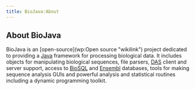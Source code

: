 ```yaml
---
title: BioJava:About
---
```


About BioJava
-------------

BioJava is an [open-source](wp:Open source "wikilink") project dedicated
to providing a [Java](http://www.java.sun.com) framework for processing
biological data. It includes objects for manipulating biological
sequences, file parsers, [DAS](http://biodas.org/) client and server
support, access to [BioSQL](biosql:Main_Page "wikilink") and
[Ensembl](http://www.ensembl.org) databases, tools for making sequence
analysis GUIs and powerful analysis and statistical routines including a
dynamic programming toolkit.

<div align="right" style="height: 2pt; overflow: auto">
  
[marketing buscadores](http://www.marketingbuscadores.com) [gestor
contenidos](http://www.acceso24h.com) [biada](http://www.biada.com)
[diseño paginas web barcelona](http://www.einnova.com) [posicionar
web](http://www.posicionarweb.com) [Barcelona v madrid
tickets](http://www.ticketsfc.com) [General
Management](http://www.iese.edu) [free
encyclopedia](http://en.wikipedia.org/wiki/Main_Page)
[aspirin](http://en.wikipedia.org/wiki/Aspirin)
[aspirin](http://aspirin.generic-help.com/)
[ciprofloxacin](http://en.wikipedia.org/wiki/Ciprofloxacin)
[ciprofloxacin](http://ciprofloxacin.generic-help.com/)
[clindamycin](http://en.wikipedia.org/wiki/Clindamycin)
[clindamycin](http://clindamycin.generic-help.com/)
[promethazine](http://en.wikipedia.org/wiki/Promethazine)
[promethazine](http://promethazine.generic-help.com/)
[hydrochlorothiazide](http://en.wikipedia.org/wiki/Hydrochlorothiazide)
[hydrochlorothiazide](http://hydrochlorothiazide.generic-help.com/)
[gabapentin](http://en.wikipedia.org/wiki/Gabapentin)
[gabapentin](http://gabapentin.generic-help.com/)
[albuterol](http://en.wikipedia.org/wiki/Albuterol)
[albuterol](http://albuterol.generic-help.com/)
[azithromycin](http://en.wikipedia.org/wiki/Azithromycin)
[azithromycin](http://azithromycin.generic-help.com/)
[acetaminophen](http://en.wikipedia.org/wiki/Acetaminophen)
[acetaminophen](http://acetaminophen.generic-help.com/)
[metoprolol](http://en.wikipedia.org/wiki/Metoprolol)
[metoprolol](http://metoprolol.generic-help.com/)
[diclofenac](http://en.wikipedia.org/wiki/Diclofenac)
[diclofenac](http://diclofenac.generic-help.com/)
[citalopram](http://en.wikipedia.org/wiki/Citalopram)
[citalopram](http://citalopram.generic-help.com/)
[tamoxifen](http://en.wikipedia.org/wiki/Tamoxifen)
[tamoxifen](http://tamoxifen.generic-help.com/)
[estrogen](http://en.wikipedia.org/wiki/Estrogen)
[estrogen](http://estrogen.generic-help.com/)
[omeprazole](http://en.wikipedia.org/wiki/Omeprazole)
[omeprazole](http://omeprazole.generic-help.com/)
[loratadine](http://en.wikipedia.org/wiki/Loratadine)
[loratadine](http://loratadine.generic-help.com/)
[tetracycline](http://en.wikipedia.org/wiki/Tetracycline)
[tetracycline](http://tetracycline.generic-help.com/)
[erythromycin](http://en.wikipedia.org/wiki/Erythromycin)
[erythromycin](http://erythromycin.generic-help.com/)
[guaifenesin](http://en.wikipedia.org/wiki/Guaifenesin)
[guaifenesin](http://guaifenesin.generic-help.com/)
[ranitidine](http://en.wikipedia.org/wiki/Ranitidine)
[.generic-help.com/ ranitidine](http://ranitidine)
[furosemide](http://en.wikipedia.org/wiki/Furosemide)
[furosemide](http://furosemide.generic-help.com/)
[paroxetine](http://en.wikipedia.org/wiki/Paroxetine)
[paroxetine](http://paroxetine.generic-help.com/)
[pseudoephedrine](http://en.wikipedia.org/wiki/Pseudoephedrine)
[pseudoephedrine](http://pseudoephedrine.generic-help.com/)
[bupropion](http://en.wikipedia.org/wiki/Bupropion)
[bupropion](http://bupropion.generic-help.com/)
[finasteride](http://en.wikipedia.org/wiki/Finasteride)
[finasteride](http://finasteride.generic-help.com/)
[verapamil](http://en.wikipedia.org/wiki/Verapamil)
[verapamil](http://verapamil.generic-help.com/verapamil/)
[quinine](http://en.wikipedia.org/wiki/Quinine)
[quinine](http://quinine.generic-help.com/quinine/)
[temazepam](http://en.wikipedia.org/wiki/Temazepam)
[temazepam](http://temazepam.generic-help.com/temazepam/)

</div>

